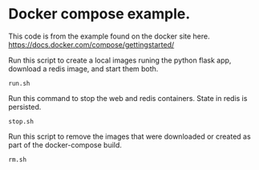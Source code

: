# Docker compose example.
This code is from the example found on the docker site here.
<https://docs.docker.com/compose/gettingstarted/>

Run this script to create a local images runing the python flask app, download
a redis image, and start them both.
```
run.sh
```

Run this command to stop the web and redis containers.  State in redis is
persisted.
```
stop.sh
```

Run this script to remove the images that were downloaded or created as part
of the docker-compose build.
```
rm.sh
```

